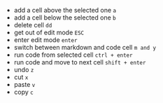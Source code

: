 - add a cell above the selected one `a` 
- add a cell below the selected one `b` 
- delete cell `dd` 
- get out of edit mode `ESC`
- enter edit mode `enter`
- switch between markdown and code cell `m and y`
- run code from selected cell `ctrl + enter`
- run code and move to next cell `shift + enter`
- undo `z`
- cut `x`
- paste `v`
- copy `c`




